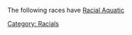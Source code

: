 The following races have [Racial Aquatic](Racial_Aquatic "wikilink")

[Category: Racials](Category:_Racials "wikilink")
